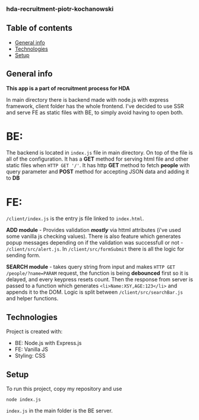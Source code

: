 ### hda-recruitment-piotr-kochanowski
## Table of contents
* [General info](#general-info)
* [Technologies](#technologies)
* [Setup](#setup)

## General info
**This app is a part of recruitment process for HDA**


In main directory there is backend made with node.js with express framework, client folder has the whole frontend.
I've decided to use SSR and serve FE as static files with BE, to simply avoid having to open both. 

# BE:
The backend is located in `index.js` file in main directory. On top of the file is all of the configuration.
It has a **GET** method for serving html file and other static files when `HTTP GET '/'`.
It has http **GET** method to fetch **people** with query parameter and **POST** method for accepting JSON data and adding it to **DB**

# FE:
`/client/index.js` is the entry js file linked to `index.html`.

**ADD module** - Provides validation  ***mostly*** via httml attributes (i've used some vanilla js checking values). There is also feature which generates popup messages depending on if the validation was successfull or not  - `/client/src/alert.js`. In `/client/src/formSubmit` there is all the logic for sending form. 

**SEARCH module** - takes query string from input and makes `HTTP GET /people/?name=PARAM` request, the function is being **debounced** first so it is delayed, and every keypress resets count. Then the response from server is passed to a function which generates `<li>Name:XSY,AGE:123</li>` and appends it to the DOM.
Logic is split between `/client/src/searchBar.js` and helper functions.

## Technologies
Project is created with:
* BE: Node.js with Express.js
* FE: Vanilla JS
* Styling: CSS
	
## Setup
To run this project, copy my repository and use
```
node index.js
```
`index.js` in the main folder is the BE server.
